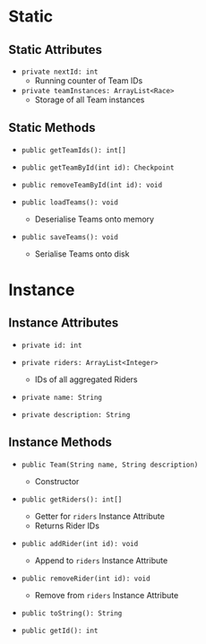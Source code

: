 # Static
## Static Attributes
- `private nextId: int`
	- Running counter of Team IDs
- `private teamInstances: ArrayList<Race>`
	- Storage of all Team instances
## Static Methods
- `public getTeamIds(): int[]`

- `public getTeamById(int id): Checkpoint`
- `public removeTeamById(int id): void`

- `public loadTeams(): void`
	- Deserialise Teams onto memory
- `public saveTeams(): void`
	- Serialise Teams onto disk
# Instance
## Instance Attributes
- `private id: int`
- `private riders: ArrayList<Integer>`
	- IDs of all aggregated Riders

- `private name: String`
- `private description: String`
## Instance Methods
- `public Team(String name, String description)`
	- Constructor

- `public getRiders(): int[]`
	- Getter for `riders` Instance Attribute
	- Returns Rider IDs
- `public addRider(int id): void`
	- Append to `riders` Instance Attribute
- `public removeRider(int id): void`
	- Remove from `riders` Instance Attribute

- `public toString(): String`
- `public getId(): int`